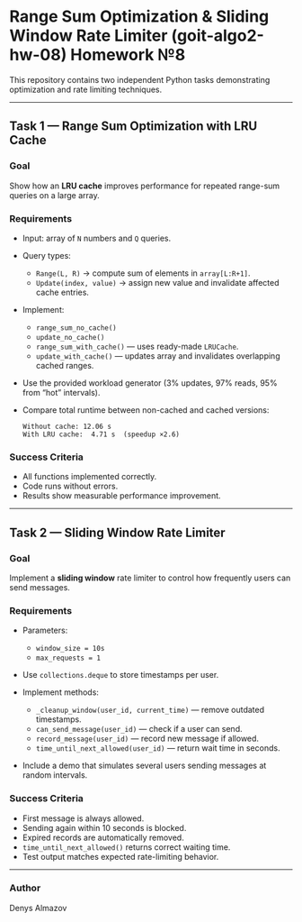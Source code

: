 
# Range Sum Optimization & Sliding Window Rate Limiter (goit-algo2-hw-08) Homework №8

This repository contains two independent Python tasks demonstrating optimization and rate limiting techniques.

---

## **Task 1 — Range Sum Optimization with LRU Cache**

### **Goal**

Show how an **LRU cache** improves performance for repeated range-sum queries on a large array.

### **Requirements**

* Input: array of `N` numbers and `Q` queries.
* Query types:

  * `Range(L, R)` → compute sum of elements in `array[L:R+1]`.
  * `Update(index, value)` → assign new value and invalidate affected cache entries.
* Implement:

  * `range_sum_no_cache()`
  * `update_no_cache()`
  * `range_sum_with_cache()` — uses ready-made `LRUCache`.
  * `update_with_cache()` — updates array and invalidates overlapping cached ranges.
* Use the provided workload generator (3% updates, 97% reads, 95% from “hot” intervals).
* Compare total runtime between non-cached and cached versions:

  ```
  Without cache: 12.06 s
  With LRU cache:  4.71 s  (speedup ×2.6)
  ```

### **Success Criteria**

* All functions implemented correctly.
* Code runs without errors.
* Results show measurable performance improvement.

---

## **Task 2 — Sliding Window Rate Limiter**

### **Goal**

Implement a **sliding window** rate limiter to control how frequently users can send messages.

### **Requirements**

* Parameters:

  * `window_size = 10s`
  * `max_requests = 1`
* Use `collections.deque` to store timestamps per user.
* Implement methods:

  * `_cleanup_window(user_id, current_time)` — remove outdated timestamps.
  * `can_send_message(user_id)` — check if a user can send.
  * `record_message(user_id)` — record new message if allowed.
  * `time_until_next_allowed(user_id)` — return wait time in seconds.
* Include a demo that simulates several users sending messages at random intervals.

### **Success Criteria**

* First message is always allowed.
* Sending again within 10 seconds is blocked.
* Expired records are automatically removed.
* `time_until_next_allowed()` returns correct waiting time.
* Test output matches expected rate-limiting behavior.

---

### **Author**

Denys Almazov
